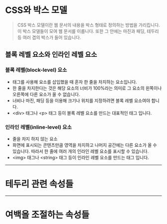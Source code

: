 # CSS와 박스 모델 

> CSS 박스 모델이란 웹 문서의 내용을 박스 형태로 정의하는 방법을 가리킵니다. 이 박스 모델들이 모여 웹 문서를 이룹니다. 또한 그 안에는 마진과 패딩, 테두리 등 여러 겹의 박스가 들어 있습니다.

## 블록 레벨 요소와 인라인 레벨 요소

### 블록 레벨(block-level) 요소
- 태그를 사용해 요소를 삽입했을 때 혼자 한 줄을 차지하는 요소입니다.
- 한 줄을 차지한다는 것은 해당 요소의 너비가 100%라는 의미로 그 요소의 왼쪽이나 오른쪽에 다른 요소가 올 수 없습니다.
- 너비나 마진, 패딩 등을 이용해 크기나 위치를 지정하려면 블록 레벨 요소여야 합니다.
- \<div\> 태그나 \<p\> 태그 등이 블록 레벨 요소를 만드는 대표적인 태그 입니다.

### 인라인 레벨(inline-level) 요소
- 줄을 차지 하지 않는 요소 
- 화면에 표시되는 콘텐츠만큼 영역을 차지하고 나머지 공간에는 다른 요소가 올 수 있습니다. 따라서 한 줄에 여러 개의 인라인 레벨 요소를 표시할 수 있습니다. 
- \<img\> 태그나 \<string\> 태그 등이 인라인 레벨 요소를 만드는 태그 입니다.



---
# 테두리 관련 속성들

---
# 여백을 조절하는 속성들